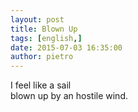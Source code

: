 ```yaml
---
layout: post
title: Blown Up
tags: [english,]
date: 2015-07-03 16:35:00
author: pietro
---
```

I feel like a sail<br/>blown up by an hostile wind.
